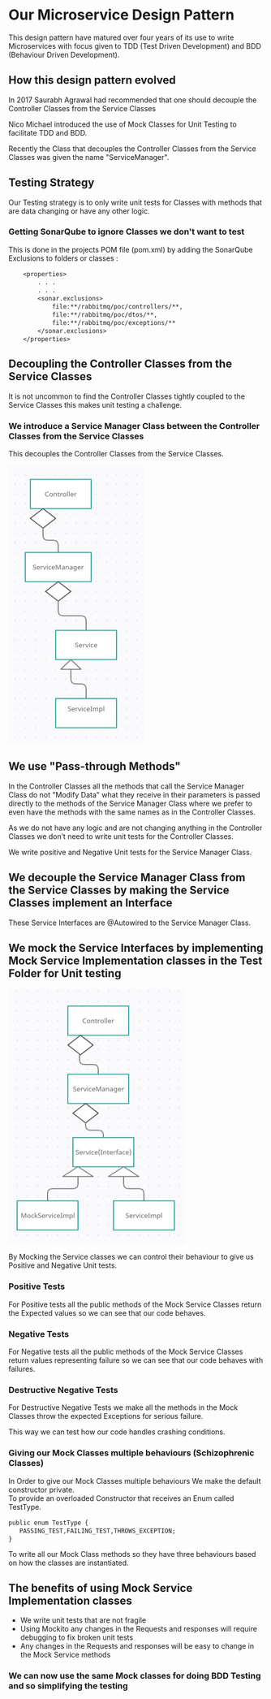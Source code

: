 # Our Microservice Design Pattern
This design pattern have matured over four years of its use to write Microservices with focus given to TDD (Test Driven Development) and BDD (Behaviour Driven Development).

## How this design pattern evolved 
In 2017 Saurabh Agrawal had recommended that one should decouple the Controller Classes from the Service Classes

Nico Michael introduced the use of Mock Classes for Unit Testing to facilitate TDD and BDD.

Recently the Class that decouples the  Controller Classes from the Service Classes was given the name "ServiceManager".

## Testing Strategy
Our Testing strategy is to only write unit tests for Classes with methods that are data changing or have any other logic.

### Getting SonarQube to ignore Classes we don't want to test
This is done in the projects POM file (pom.xml) by adding the SonarQube Exclusions to folders or classes :

```
	<properties>
		. . . 
		. . .
		<sonar.exclusions>
			file:**/rabbitmq/poc/controllers/**,
			file:**/rabbitmq/poc/dtos/**,
			file:**/rabbitmq/poc/exceptions/**
		</sonar.exclusions>
	</properties>
```

## Decoupling the Controller Classes from the Service Classes
It is not uncommon to find the Controller Classes tightly coupled to the Service Classes this makes unit testing a challenge.

### We introduce a Service Manager Class between the Controller Classes from the Service Classes
This decouples the Controller Classes from the Service Classes. 

![MicroserviceDesignPattern](https://github.com/nic0michael/RabbitMQProducerMicroservice/blob/master/MicroserviceDesignPattern.JPG)

## We use "Pass-through Methods"
In the Controller Classes all the methods that call the Service Manager Class do not "Modify Data" what they receive in their  parameters is passed directly to the methods of the Service Manager Class where we prefer to even have the methods with the same names as in the Controller Classes.

As we do not have any logic and are not changing anything in the Controller Classes we don’t need to write unit tests for the Controller Classes.

We write positive and Negative Unit tests for the Service Manager Class.

## We decouple the Service Manager Class from the Service Classes by making the Service Classes implement an Interface
These Service Interfaces are @Autowired to the Service Manager Class.

## We mock the Service Interfaces by implementing Mock Service Implementation classes in the Test Folder for Unit testing

![MicroserviceDesignPatternTDDandBDD](https://github.com/nic0michael/RabbitMQProducerMicroservice/blob/master/MicroserviceDesignPatternTDDandBDD.JPG)

By Mocking the Service classes we can control their behaviour to give us  Positive and Negative Unit tests.
  
### Positive Tests
For Positive tests all the public methods of the Mock Service Classes return the Expected values so we can see that our code behaves.

### Negative Tests
For Negative tests all the public methods of the Mock Service Classes return values representing failure so we can see that our code behaves with failures.

### Destructive Negative Tests
For Destructive Negative Tests we make all the methods in the Mock Classes throw the expected Exceptions for serious  failure.

This way we can test how our code handles crashing conditions.

### Giving our Mock Classes multiple behaviours (Schizophrenic Classes)
In Order to give our Mock Classes multiple behaviours We make the default constructor private.  
To provide an overloaded Constructor that receives an Enum called TestType.

    public enum TestType {
	   PASSING_TEST,FAILING_TEST,THROWS_EXCEPTION;
    }
 
To write all our Mock Class methods so they have three behaviours based on how the classes are instantiated.

## The benefits of using Mock Service Implementation classes
  * We write unit tests that are not fragile 
  * Using Mockito any changes in the Requests and responses will require debugging to fix broken unit tests
  * Any changes in the Requests and responses will be easy to change in the Mock Service methods
  
### We can now use the same Mock classes for doing BDD Testing and so simplifying the testing

